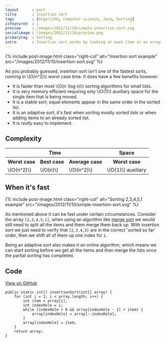 ```yaml
---
layout      : post
title       : Insertion sort
tags        : [Algorithm, Computer science, Java, Sorting]
isfeatured  : 1
preview     : /images/2012/11/10/simple-insertion-sort.svg
socialimage : /images/2012/11/10/preview.png
primarytag  : Sorting
intro       : Insertion sort works by looking at each item in an array (starting with the second) and comparing it with the item before. If the item before is larger, they are swapped. This continues until the item is smaller at which point we do the same for the next item.
---
```


{% include post-image.html class="right-col" alt="Insertion sort example" src="/images/2012/11/10/insertion-sort.svg" %}

As you probably guessed, insertion sort isn't one of the fastest sorts, running in \\(O(n^2)\\) worst case time. It does have a few benefits however:

- It is faster than most \\(O(n \log n)\\) sorting algorithms for small lists.
- It is very memory efficient requiring only \\(O(1)\\) auxiliary space for the single item that is being moved.
- It is a stable sort; equal elements appear in the same order in the sorted list.
- It is an adaptive sort; it's fast when sorting mostly sorted lists or when adding items to an already sorted list.
- It is *really* easy to implement.

<div class="clear"><!----></div>



## Complexity

<table>
<tbody>
<tr>
<th colspan="3">Time</th>
<th>Space</th>
</tr>
<tr>
<th>Worst case</th>
<th>Best case</th>
<th>Average case</th>
<th>Worst case</th>
</tr>
<tr>
<td>\(O(n^2)\)</td>
<td>\(O(n)\)</td>
<td>\(O(n^2)\)</td>
<td>\(O(1)\) auxiliary</td>
</tr>
</tbody>
</table>



## When it's fast

{% include post-image.html class="right-col" alt="Sorting 2,3,4,5,1 example" src="/images/2012/11/10/simple-insertion-sort.svg" %}

As mentioned above it can be fast under certain circumstances. Consider the array `[2,3,4,5,1]`, when using an algorithm like [merge sort][Merge sort] we would still need to split all the items and them merge them back up. With insertion sort we just need to verify that `[2,3,4,5]` are in the correct 'sorted so far' order, then we shift all of them up one index for `1`.

Being an adaptive sort also makes it an online algorithm, which means we can start sorting before we get all the items and then merge the lists once the partial sorting has completed.

<div class="clear"><!----></div>



## Code

[View on GitHub][1]

<!--prettify lang=java-->
    public static int[] insertionSort(int[] array) {
        for (int i = 1; i < array.length; i++) {
            int item = array[i];
            int indexHole = i;
            while (indexHole > 0 && array[indexHole - 1] > item) {
                array[indexHole] = array[--indexHole];
            }
            array[indexHole] = item;
        }
        return array;
    }



[1]: https://github.com/Tyriar/growing-with-the-web/tree/master/algorithms/insertion-sort

[Heapsort]: {{site.baseurl}}/2012/11/algorithm-heapsort.html
[Insertion sort]: {{site.baseurl}}/2012/11/algorithm-insertion-sort.html
[Merge sort]: {{site.baseurl}}/2012/11/algorithm-merge-sort.html
[Quicksort]: {{site.baseurl}}/2012/12/algorithm-quicksort.html
